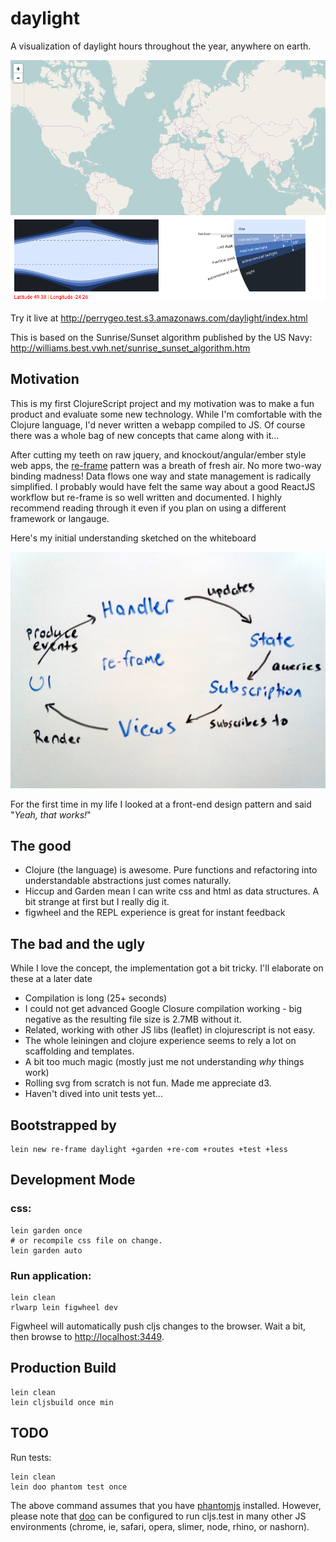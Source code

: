 # daylight

A visualization of daylight hours throughout the year, anywhere on earth.

<img src="screen.png" />

Try it live at http://perrygeo.test.s3.amazonaws.com/daylight/index.html

This is based on the Sunrise/Sunset algorithm published by the US Navy:
http://williams.best.vwh.net/sunrise_sunset_algorithm.htm

## Motivation

This is my first ClojureScript project and my motivation was to make a fun
product and evaluate some new technology. While I'm comfortable with the 
Clojure language, I'd never written a webapp compiled to JS. Of course there
was a whole bag of new concepts that came along with it...

After cutting my teeth on raw jquery, and knockout/angular/ember style web apps, 
the [re-frame](https://github.com/Day8/re-frame) pattern was a breath of fresh air.
No more two-way binding madness! Data flows one way and state management is radically
simplified. I probably would have felt the same way about a good ReactJS workflow but
re-frame is so well written and documented. I highly recommend reading through it even
if you plan on using a different framework or langauge. 

Here's my initial understanding sketched on the whiteboard

<img src="reframe.jpg">

For the first time in my life I looked at a front-end design pattern and said "*Yeah, that works!*"

## The good

* Clojure (the language) is awesome. Pure functions and refactoring into understandable abstractions just comes naturally.
* Hiccup and Garden mean I can write css and html as data structures. A bit strange at first but I really dig it.
* figwheel and the REPL experience is great for instant feedback

    
## The bad and the ugly

While I love the concept, the implementation got a bit tricky. I'll elaborate on these at a later date

* Compilation is long (25+ seconds)
* I could not get advanced Google Closure compilation working - big negative as the resulting file size is 2.7MB without it.
* Related, working with other JS libs (leaflet) in clojurescript is not easy.
* The whole leiningen and clojure experience seems to rely a lot on scaffolding and templates.
* A bit too much magic (mostly just me not understanding *why* things work)
* Rolling svg from scratch is not fun. Made me appreciate d3.
* Haven't dived into unit tests yet...


## Bootstrapped by

```
lein new re-frame daylight +garden +re-com +routes +test +less
```

## Development Mode

### css:

```
lein garden once
# or recompile css file on change.
lein garden auto
```

### Run application:

```
lein clean
rlwarp lein figwheel dev
```

Figwheel will automatically push cljs changes to the browser.
Wait a bit, then browse to [http://localhost:3449](http://localhost:3449).


## Production Build

```
lein clean
lein cljsbuild once min
```

## TODO

Run tests:

```
lein clean
lein doo phantom test once
```

The above command assumes that you have [phantomjs](https://www.npmjs.com/package/phantomjs) installed. However, please note that [doo](https://github.com/bensu/doo) can be configured to run cljs.test in many other JS environments (chrome, ie, safari, opera, slimer, node, rhino, or nashorn). 
